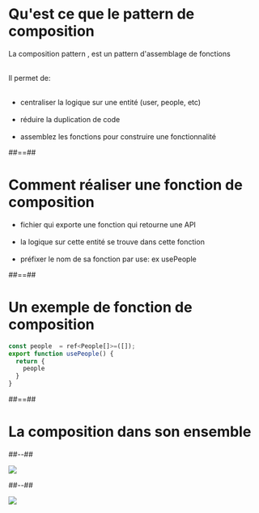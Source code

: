 <!-- .slide: class="sfeir-basic-slide"-->
# Qu'est ce que le pattern de composition

La composition pattern , est un pattern d'assemblage de fonctions <br/><br/>

Il permet de: <br/><br/>
- centraliser la logique sur une entité (user, people, etc) <br/><br/>
- réduire la duplication de code <br/><br/>
- assemblez les fonctions pour construire une fonctionnalité


##==##

# Comment réaliser une fonction de composition

- fichier qui exporte une fonction  qui retourne une API <br/><br/>
- la logique sur cette entité se trouve dans cette fonction <br/><br/>
- préfixer le nom de sa fonction par use: ex usePeople

##==##

<!-- .slide: class="sfeir-basic-slide with-code inconsolata"-->
# Un exemple de fonction de composition

```typescript
const people  = ref<People[]>=([]);
export function usePeople() {
  return {
    people
  }
}
```
<!-- .element: class="big-code"-->

##==##

<!-- .slide: class="two-column-layout"-->
# La composition dans son ensemble
##--##
<!-- .slide: class="sfeir-basic-slide"-->
![](assets/images/school/composable/composable.png)
<!-- .element: class="big-code"-->
##--##
<!-- .slide: class="sfeir-basic-slide with-code inconsolata"-->
![](assets/images/school/composable/use-composable.png)


